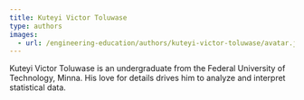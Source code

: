 ```yaml
---
title: Kuteyi Victor Toluwase
type: authors
images:
  - url: /engineering-education/authors/kuteyi-victor-toluwase/avatar.jpg 
---
```

Kuteyi Victor Toluwase is an undergraduate from the Federal University of Technology, Minna. His love for details drives him to analyze and interpret statistical data.
